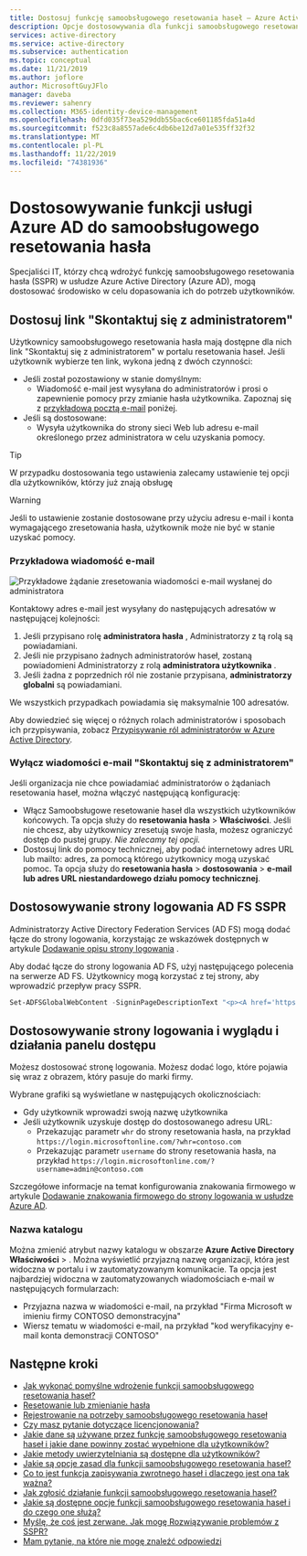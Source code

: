 ```yaml
---
title: Dostosuj funkcję samoobsługowego resetowania haseł — Azure Active Directory
description: Opcje dostosowywania dla funkcji samoobsługowego resetowania haseł w usłudze Azure AD
services: active-directory
ms.service: active-directory
ms.subservice: authentication
ms.topic: conceptual
ms.date: 11/21/2019
ms.author: joflore
author: MicrosoftGuyJFlo
manager: daveba
ms.reviewer: sahenry
ms.collection: M365-identity-device-management
ms.openlocfilehash: 0dfd035f73ea529ddb55bac6ce601185fda51a4d
ms.sourcegitcommit: f523c8a8557ade6c4db6be12d7a01e535ff32f32
ms.translationtype: MT
ms.contentlocale: pl-PL
ms.lasthandoff: 11/22/2019
ms.locfileid: "74381936"
---
```

# <a name="customize-the-azure-ad-functionality-for-self-service-password-reset"></a>Dostosowywanie funkcji usługi Azure AD do samoobsługowego resetowania hasła

Specjaliści IT, którzy chcą wdrożyć funkcję samoobsługowego resetowania hasła (SSPR) w usłudze Azure Active Directory (Azure AD), mogą dostosować środowisko w celu dopasowania ich do potrzeb użytkowników.

## <a name="customize-the-contact-your-administrator-link"></a>Dostosuj link "Skontaktuj się z administratorem"

Użytkownicy samoobsługowego resetowania hasła mają dostępne dla nich link "Skontaktuj się z administratorem" w portalu resetowania haseł. Jeśli użytkownik wybierze ten link, wykona jedną z dwóch czynności:

* Jeśli został pozostawiony w stanie domyślnym:
   * Wiadomość e-mail jest wysyłana do administratorów i prosi o zapewnienie pomocy przy zmianie hasła użytkownika. Zapoznaj się z [przykładową pocztą e-mail](#sample-email) poniżej.
* Jeśli są dostosowane:
   * Wysyła użytkownika do strony sieci Web lub adresu e-mail określonego przez administratora w celu uzyskania pomocy.

> [!TIP]
> W przypadku dostosowania tego ustawienia zalecamy ustawienie tej opcji dla użytkowników, którzy już znają obsługę

> [!WARNING]
> Jeśli to ustawienie zostanie dostosowane przy użyciu adresu e-mail i konta wymagającego zresetowania hasła, użytkownik może nie być w stanie uzyskać pomocy.

### <a name="sample-email"></a>Przykładowa wiadomość e-mail

![Przykładowe żądanie zresetowania wiadomości e-mail wysłanej do administratora][Contact]

Kontaktowy adres e-mail jest wysyłany do następujących adresatów w następującej kolejności:

1. Jeśli przypisano rolę **administratora hasła** , Administratorzy z tą rolą są powiadamiani.
2. Jeśli nie przypisano żadnych administratorów haseł, zostaną powiadomieni Administratorzy z rolą **administratora użytkownika** .
3. Jeśli żadna z poprzednich ról nie zostanie przypisana, **administratorzy globalni** są powiadamiani.

We wszystkich przypadkach powiadamia się maksymalnie 100 adresatów.

Aby dowiedzieć się więcej o różnych rolach administratorów i sposobach ich przypisywania, zobacz [Przypisywanie ról administratorów w Azure Active Directory](../users-groups-roles/directory-assign-admin-roles.md).

### <a name="disable-contact-your-administrator-emails"></a>Wyłącz wiadomości e-mail "Skontaktuj się z administratorem"

Jeśli organizacja nie chce powiadamiać administratorów o żądaniach resetowania haseł, można włączyć następującą konfigurację:

* Włącz Samoobsługowe resetowanie haseł dla wszystkich użytkowników końcowych. Ta opcja służy do **resetowania hasła** > **Właściwości**. Jeśli nie chcesz, aby użytkownicy zresetują swoje hasła, możesz ograniczyć dostęp do pustej grupy. *Nie zalecamy tej opcji.*
* Dostosuj link do pomocy technicznej, aby podać internetowy adres URL lub mailto: adres, za pomocą którego użytkownicy mogą uzyskać pomoc. Ta opcja służy do **resetowania hasła** > **dostosowania** > **e-mail lub adres URL niestandardowego działu pomocy technicznej**.

## <a name="customize-the-ad-fs-sign-in-page-for-sspr"></a>Dostosowywanie strony logowania AD FS SSPR

Administratorzy Active Directory Federation Services (AD FS) mogą dodać łącze do strony logowania, korzystając ze wskazówek dostępnych w artykule [Dodawanie opisu strony logowania](https://docs.microsoft.com/windows-server/identity/ad-fs/operations/add-sign-in-page-description) .

Aby dodać łącze do strony logowania AD FS, użyj następującego polecenia na serwerze AD FS. Użytkownicy mogą korzystać z tej strony, aby wprowadzić przepływ pracy SSPR.

``` powershell
Set-ADFSGlobalWebContent -SigninPageDescriptionText "<p><A href='https://passwordreset.microsoftonline.com' target='_blank'>Can’t access your account?</A></p>"
```

## <a name="customize-the-sign-in-page-and-access-panel-look-and-feel"></a>Dostosowywanie strony logowania i wyglądu i działania panelu dostępu

Możesz dostosować stronę logowania. Możesz dodać logo, które pojawia się wraz z obrazem, który pasuje do marki firmy.

Wybrane grafiki są wyświetlane w następujących okolicznościach:

* Gdy użytkownik wprowadzi swoją nazwę użytkownika
* Jeśli użytkownik uzyskuje dostęp do dostosowanego adresu URL:
   * Przekazując parametr `whr` do strony resetowania hasła, na przykład `https://login.microsoftonline.com/?whr=contoso.com`
   * Przekazując parametr `username` do strony resetowania hasła, na przykład `https://login.microsoftonline.com/?username=admin@contoso.com`

Szczegółowe informacje na temat konfigurowania znakowania firmowego w artykule [Dodawanie znakowania firmowego do strony logowania w usłudze Azure AD](../fundamentals/customize-branding.md).

### <a name="directory-name"></a>Nazwa katalogu

Można zmienić atrybut nazwy katalogu w obszarze **Azure Active Directory** **Właściwości** > . Można wyświetlić przyjazną nazwę organizacji, która jest widoczna w portalu i w zautomatyzowanym komunikacie. Ta opcja jest najbardziej widoczna w zautomatyzowanych wiadomościach e-mail w następujących formularzach:

* Przyjazna nazwa w wiadomości e-mail, na przykład "Firma Microsoft w imieniu firmy CONTOSO demonstracyjna"
* Wiersz tematu w wiadomości e-mail, na przykład "kod weryfikacyjny e-mail konta demonstracji CONTOSO"

## <a name="next-steps"></a>Następne kroki

* [Jak wykonać pomyślne wdrożenie funkcji samoobsługowego resetowania haseł?](howto-sspr-deployment.md)
* [Resetowanie lub zmienianie hasła](../user-help/active-directory-passwords-update-your-own-password.md)
* [Rejestrowanie na potrzeby samoobsługowego resetowania haseł](../user-help/active-directory-passwords-reset-register.md)
* [Czy masz pytanie dotyczące licencjonowania?](concept-sspr-licensing.md)
* [Jakie dane są używane przez funkcję samoobsługowego resetowania haseł i jakie dane powinny zostać wypełnione dla użytkowników?](howto-sspr-authenticationdata.md)
* [Jakie metody uwierzytelniania są dostępne dla użytkowników?](concept-sspr-howitworks.md#authentication-methods)
* [Jakie są opcje zasad dla funkcji samoobsługowego resetowania haseł?](concept-sspr-policy.md)
* [Co to jest funkcja zapisywania zwrotnego haseł i dlaczego jest ona tak ważna?](howto-sspr-writeback.md)
* [Jak zgłosić działanie funkcji samoobsługowego resetowania haseł?](howto-sspr-reporting.md)
* [Jakie są dostępne opcje funkcji samoobsługowego resetowania haseł i do czego one służą?](concept-sspr-howitworks.md)
* [Myślę, że coś jest zerwane. Jak mogę Rozwiązywanie problemów z SSPR?](active-directory-passwords-troubleshoot.md)
* [Mam pytanie, na które nie mogę znaleźć odpowiedzi](active-directory-passwords-faq.md)

[Contact]: ./media/concept-sspr-customization/sspr-contact-admin.png "Skontaktuj się z administratorem, aby uzyskać pomoc dotyczącą resetowania przykładu wiadomości e-mail z hasłem"
